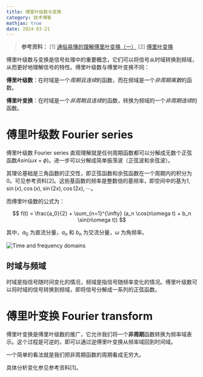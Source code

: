 ```yaml
---
title: 傅里叶级数与变换
category: 技术博客
mathjax: true
date: 2024-03-21
---
```



>**参考资料：**
>[1] [通俗易懂的理解傅里叶变换（一）](https://zhuanlan.zhihu.com/p/317237264)
>[2] [傅里叶变换](https://zhuanlan.zhihu.com/p/104079068)


傅里叶级数与变换是信号处理中的重要概念，它们可以将信号从时域转换到频域，从而更好地理解信号的特性。傅里叶级数与傅里叶变换不同：

**傅里叶级数**：在时域是一个*周期且连续*的函数，而在频域是一个*非周期离散*的函数。

**傅里叶变换**：在时域是一个*非周期且连续*的函数，转换为频域的一个*非周期连续*的函数。

# 傅里叶级数 Fourier series 

傅里叶级数 Fourier series 直观理解就是任何周期函数都可以分解成无数个正弦函数$Asin(\omega x + \phi)$。进一步可以分解成简单振荡波（正弦波和余弦波）。

其理论基础是三角函数的正交性，即正弦函数和余弦函数在一个周期内的积分为0。可见参考资料[2]。这些基函数的频率是整数倍的基频率，即空间中的基为${1, \sin(x), \cos(x), \sin(2x), \cos(2x), \cdots}$。

而傅里叶级数的公式为：

$$
f(t) = \frac{a_0}{2} + \sum_{n=1}^{\infty} (a_n \cos(n\omega t) + b_n \sin(n\omega t))
$$

其中，$a_0$ 为直流分量，$a_n$ 和 $b_n$ 为交流分量，$\omega$ 为角频率。

![Time and frequency domains](https://gregorygallery.oss-cn-beijing.aliyuncs.com/img/20240321_fourierSerieAndTrans/image.png)

## 时域与频域

时域是指信号随时间变化的情况，频域是指信号随频率变化的情况。傅里叶级数可以将时域的信号转换到频域，即将信号分解成一系列的正弦函数。

# 傅里叶变换 Fourier transform

傅里叶变换是傅里叶级数的推广，它允许我们将一个**非周期**函数转换为频率域表示。这个过程是可逆的，即可以通过逆傅里叶变换从频率域回到时间域。

一个简单的看法就是我们把非周期函数的周期看成无穷大。

具体分析变化参见参考资料[1]。
